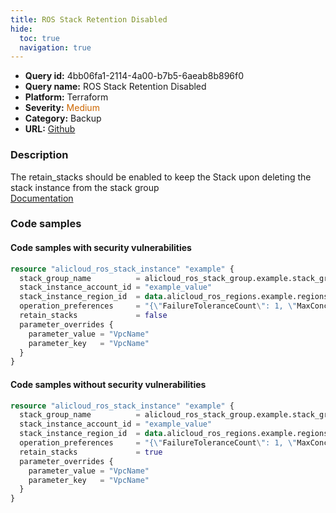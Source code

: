 ```yaml
---
title: ROS Stack Retention Disabled
hide:
  toc: true
  navigation: true
---
```


<style>
  .highlight .hll {
    background-color: #ff171742;
  }
  .md-content {
    max-width: 1100px;
    margin: 0 auto;
  }
</style>

-   **Query id:** 4bb06fa1-2114-4a00-b7b5-6aeab8b896f0
-   **Query name:** ROS Stack Retention Disabled
-   **Platform:** Terraform
-   **Severity:** <span style="color:#C60">Medium</span>
-   **Category:** Backup
-   **URL:** [Github](https://github.com/Checkmarx/kics/tree/master/assets/queries/terraform/alicloud/ros_stack_retention_disabled)

### Description
The retain_stacks should be enabled to keep the Stack upon deleting the stack instance from the stack group<br>
[Documentation](https://registry.terraform.io/providers/aliyun/alicloud/latest/docs/resources/ros_stack_instance#retain_stacks)

### Code samples
#### Code samples with security vulnerabilities
```tf title="Positive test num. 1 - tf file" hl_lines="1 6"
resource "alicloud_ros_stack_instance" "example" {
  stack_group_name          = alicloud_ros_stack_group.example.stack_group_name
  stack_instance_account_id = "example_value"
  stack_instance_region_id  = data.alicloud_ros_regions.example.regions.0.region_id
  operation_preferences     = "{\"FailureToleranceCount\": 1, \"MaxConcurrentCount\": 2}"
  retain_stacks             = false
  parameter_overrides {
    parameter_value = "VpcName"
    parameter_key   = "VpcName"
  }
}

```


#### Code samples without security vulnerabilities
```tf title="Negative test num. 1 - tf file"
resource "alicloud_ros_stack_instance" "example" {
  stack_group_name          = alicloud_ros_stack_group.example.stack_group_name
  stack_instance_account_id = "example_value"
  stack_instance_region_id  = data.alicloud_ros_regions.example.regions.0.region_id
  operation_preferences     = "{\"FailureToleranceCount\": 1, \"MaxConcurrentCount\": 2}"
  retain_stacks             = true
  parameter_overrides {
    parameter_value = "VpcName"
    parameter_key   = "VpcName"
  }
}

```

